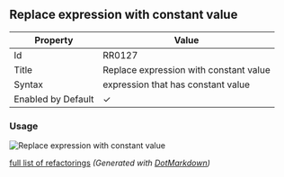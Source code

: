 ## Replace expression with constant value

| Property           | Value                                  |
| ------------------ | -------------------------------------- |
| Id                 | RR0127                                 |
| Title              | Replace expression with constant value |
| Syntax             | expression that has constant value     |
| Enabled by Default | &#x2713;                               |

### Usage

![Replace expression with constant value](../../images/refactorings/ReplaceExpressionWithConstantValue.png)

[full list of refactorings](Refactorings.md)
*\(Generated with [DotMarkdown](http://github.com/JosefPihrt/DotMarkdown)\)*